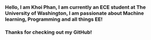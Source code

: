 ### Hello, I am Khoi Phan, I am currently an ECE student at The University of Washington, I am passionate about Machine learning, Programming and all things EE! 
### Thanks for checking out my GitHub!

<!--
**KhoiPhan2/KhoiPhan2** is a ✨ _special_ ✨ repository because its `README.md` (this file) appears on your GitHub profile.

Here are some ideas to get you started:

- 🔭 I’m currently working on ...
- 🌱 I’m currently learning ...
- 👯 I’m looking to collaborate on ...
- 🤔 I’m looking for help with ...
- 💬 Ask me about ...
- 📫 How to reach me: ...
- 😄 Pronouns: ...
- ⚡ Fun fact: ...
-->
